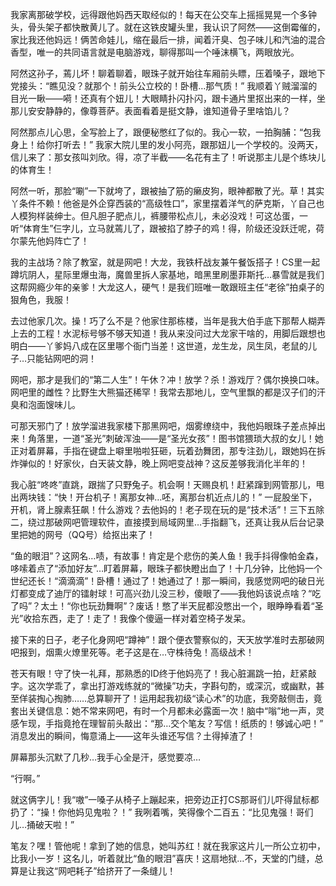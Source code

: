 我家离那破学校，远得跟他妈西天取经似的！每天在公交车上摇摇晃晃一个多钟头，骨头架子都快散黄儿了。就在这铁皮罐头里，我认识了阿然——这倒霉催的，家比我还他妈远！俩苦命娃儿，缩在最后一排，闻着汗臭、包子味儿和汽油的混合香型，唯一的共同语言就是电脑游戏，聊得那叫一个唾沫横飞，两眼放光。

阿然这孙子，蔫儿坏！聊着聊着，眼珠子就开始往车厢前头瞟，压着嗓子，跟地下党接头：“瞧见没？就那个！前头公立校的！卧槽…那气质！” 我顺着丫贼溜溜的目光一瞅——嗬！还真有个妞儿！大眼睛扑闪扑闪，跟卡通片里抠出来的一样，坐那儿安安静静的，像尊菩萨。表面看着是挺文静，谁知道骨子里啥馅儿？

阿然那点儿心思，全写脸上了，跟便秘憋红了似的。我心一软，一拍胸脯：“包我身上！给你打听去！” 我家大院儿里的发小阿亮，跟那妞儿一个学校的。没两天，信儿来了：那女孩叫刘欣。得，凉了半截——名花有主了！听说那主儿是个练块儿的体育生！

阿然一听，那脸“唰”一下就垮了，跟被抽了筋的癞皮狗，眼神都散了光。草！其实丫条件不赖！他爸是外企穿西装的“高级牲口”，家里摆着洋气的萨克斯，丫自己也人模狗样装绅士。但凡胆子肥点儿，裤腰带松点儿，未必没戏！可这怂蛋，一听“体育生”仨字儿，立马就蔫儿了，跟被掐了脖子的鸡！得，阶级还没跃迁呢，荷尔蒙先他妈阵亡了！

我的主战场？除了教室，就是网吧！大龙，我铁杆战友兼午餐饭搭子！CS里一起蹲坑阴人，星际里爆虫海，魔兽里拆人家基地，暗黑里刷墨菲斯托…暴雪就是我们这帮网瘾少年的亲爹！大龙这人，硬气！是我们班唯一敢跟班主任“老徐”拍桌子的狠角色，我服！

去过他家几次。操！巧了么不是？他家住那栋楼，当年是我大伯手底下那帮人糊弄上去的工程！水泥标号够不够天知道！我从来没问过大龙家干啥的，用脚后跟想也明白——丫爹妈八成在区里哪个衙门当差！这世道，龙生龙，凤生凤，老鼠的儿子…只能钻网吧的洞！

网吧，那才是我们的“第二人生”！午休？冲！放学？杀！游戏厅？偶尔换换口味。网吧里的雌性？比野生大熊猫还稀罕！我常去那地儿，空气里飘的都是汉子们的汗臭和泡面馊味儿。

可那天邪门了！放学溜进我家楼下那黑网吧，烟雾缭绕中，我他妈眼珠子差点掉出来！角落里，一道“圣光”刺破浑浊——是“圣光女孩”！图书馆猥琐大叔的女儿！她正对着屏幕，手指在键盘上噼里啪啦狂砸，玩着劲舞团，那专注劲儿，跟她妈在拆炸弹似的！好家伙，白天装文静，晚上网吧变战神？这反差够我消化半年的！

我心脏“咚咚”直跳，跟揣了只野兔子。机会啊！天赐良机！赶紧蹿到网管那儿，甩出两块钱：“快！开台机子！离那女神…呸，离那台机近点儿的！” 一屁股坐下，开机，肾上腺素狂飙！什么游戏？去他妈的！老子现在玩的是“技术活”！三下五除二，绕过那破网吧管理软件，直接摸到局域网里…手指翻飞，还真让我从后台记录里把她的网号（QQ号）给抠出来了！

“鱼的眼泪”？这网名…啧，有故事！肯定是个悲伤的美人鱼！我手抖得像帕金森，哆嗦着点了“添加好友”…盯着屏幕，眼珠子都快瞪出血了！十几分钟，比他妈一个世纪还长！“滴滴滴”！卧槽！通过了！她通过了！那一瞬间，我感觉网吧的破日光灯都变成了迪厅的镭射球！可高兴劲儿没三秒，傻眼了——我他妈该说点啥？“吃了吗”？太土！“你也玩劲舞啊”？废话！憋了半天屁都没憋出一个，眼睁睁看着“圣光”收拾东西，走了！走了！我像个傻逼一样对着空椅子发呆。

接下来的日子，老子化身网吧“蹲神”！跟个便衣警察似的，天天放学准时去那破网吧报到，烟熏火燎里死等。老子这是在…守株待兔！高级战术！

苍天有眼！守了快一礼拜，那熟悉的ID终于他妈亮了！我心脏漏跳一拍，赶紧敲字。这次学乖了，拿出打游戏练就的“微操”功夫，字斟句酌，或深沉，或幽默，甚至佯装掏心掏肺……总算聊开了！运用起我初级“读心术”的功底，我旁敲侧击，竟套出关键信息：她不常来网吧，有时一个月都未必露面一次！脑中“嗡”地一声，灵感乍现，手指竟抢在理智前头敲出：“那…交个笔友？写信！纸质的！够诚心吧！” 消息发出的瞬间，悔意涌上——这年头谁还写信？土得掉渣了！

屏幕那头沉默了几秒…我手心全是汗，感觉要凉…

“行啊。”

就这俩字儿！我“嗷”一嗓子从椅子上蹦起来，把旁边正打CS那哥们儿吓得鼠标都扔了：“操！你他妈见鬼啦？！” 我咧着嘴，笑得像个二百五：“比见鬼强！哥们儿…捅破天啦！”

笔友？嘿！管他呢！拿到了她的信息，她叫苏红！就在我家这片儿一所公立初中，比我小一岁！这名儿，听着就比“鱼的眼泪”喜庆！这扇地狱…不，天堂的门缝，总算是让我这“网吧耗子”给挤开了一条缝儿！
